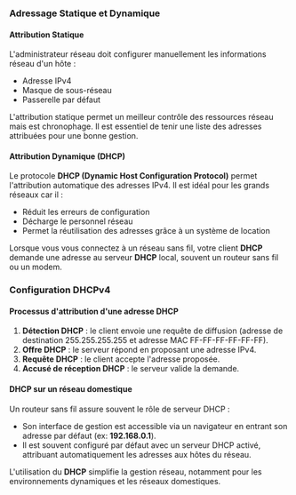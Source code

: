 
### Adressage Statique et Dynamique


#### Attribution Statique

L'administrateur réseau doit configurer manuellement les informations réseau d'un hôte :

- Adresse IPv4
- Masque de sous-réseau
- Passerelle par défaut

L'attribution statique permet un meilleur contrôle des ressources réseau mais est chronophage. Il est essentiel de tenir une liste des adresses attribuées pour une bonne gestion.

#### Attribution Dynamique (DHCP)

Le protocole **DHCP (Dynamic Host Configuration Protocol)** permet l'attribution automatique des adresses IPv4. Il est idéal pour les grands réseaux car il :

- Réduit les erreurs de configuration
- Décharge le personnel réseau
- Permet la réutilisation des adresses grâce à un système de location

Lorsque vous vous connectez à un réseau sans fil, votre client **DHCP** demande une adresse au serveur **DHCP** local, souvent un routeur sans fil ou un modem.

### Configuration DHCPv4

#### Processus d'attribution d'une adresse DHCP

1. **Détection DHCP** : le client envoie une requête de diffusion (adresse de destination 255.255.255.255 et adresse MAC FF-FF-FF-FF-FF-FF).
2. **Offre DHCP** : le serveur répond en proposant une adresse IPv4.
3. **Requête DHCP** : le client accepte l'adresse proposée.
4. **Accusé de réception DHCP** : le serveur valide la demande.

#### DHCP sur un réseau domestique

Un routeur sans fil assure souvent le rôle de serveur DHCP :

- Son interface de gestion est accessible via un navigateur en entrant son adresse par défaut (ex: **192.168.0.1**).
- Il est souvent configuré par défaut avec un serveur DHCP activé, attribuant automatiquement les adresses aux hôtes du réseau.

L'utilisation du **DHCP** simplifie la gestion réseau, notamment pour les environnements dynamiques et les réseaux domestiques.